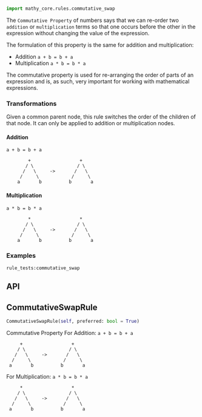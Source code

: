 ```python

import mathy_core.rules.commutative_swap
```
The `Commutative Property` of numbers says that we can re-order two `addition` or `multiplication` terms so that one occurs before the other in the expression without changing the value of the expression.

The formulation of this property is the same for addition and multiplication:

- Addition `a + b = b + a`
- Multiplication `a * b = b * a`

The commutative property is used for re-arranging the order of parts of an expression and is, as such, very important for working with mathematical expressions.

### Transformations

Given a common parent node, this rule switches the order of the children of that node. It can only be applied to addition or multiplication nodes.

#### Addition

`a + b = b + a`

```
        +                  +
       / \                / \
      /   \     ->       /   \
     /     \            /     \
    a       b          b       a
```

#### Multiplication

`a * b = b * a`

```
        *                  *
       / \                / \
      /   \     ->       /   \
     /     \            /     \
    a       b          b       a
```

### Examples

`rule_tests:commutative_swap`


## API


## CommutativeSwapRule
```python
CommutativeSwapRule(self, preferred: bool = True)
```
Commutative Property
For Addition: `a + b = b + a`

         +                  +
        / \                / \
       /   \     ->       /   \
      /     \            /     \
     a       b          b       a

For Multiplication: `a * b = b * a`

         *                  *
        / \                / \
       /   \     ->       /   \
      /     \            /     \
     a       b          b       a

